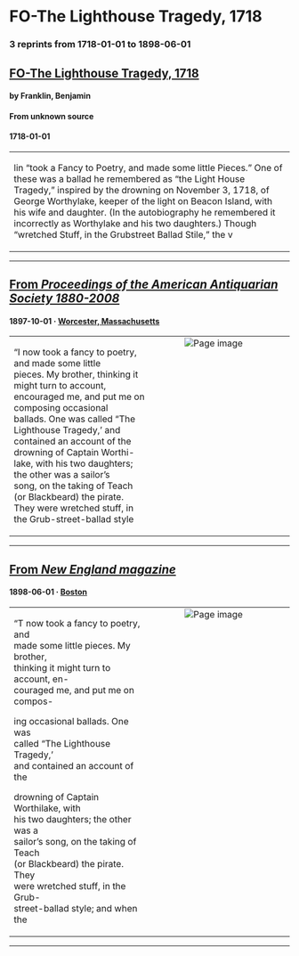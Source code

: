 
# FO-The Lighthouse Tragedy, 1718

### 3 reprints from 1718-01-01 to 1898-06-01

## [FO-The Lighthouse Tragedy, 1718](https://founders.archives.gov/documents/Franklin/01-01-02-0006)

#### by Franklin, Benjamin

#### From unknown source

#### 1718-01-01

<table style="width: 100%;"><tr><td style="width: 50%">

lin “took a Fancy to Poetry, and made some little Pieces.” One of these was a ballad he remembered as “the Light House Tragedy,” inspired by the drowning on November 3, 1718, of George Worthylake, keeper of the light on Beacon Island, with his wife and daughter. (In the autobiography he remembered it incorrectly as Worthylake and his two daughters.) Though “wretched Stuff, in the Grubstreet Ballad Stile,” the v
</td></tr></table>

---

## [From _Proceedings of the American Antiquarian Society 1880-2008_](https://archive.org/details/sim_american-antiquarian-society-proceedings_october-1897-october-1898_12/page/n220/mode/1up?view=theater)

#### 1897-10-01 &middot; [Worcester, Massachusetts](http://dbpedia.org/resource/Worcester%2C_Massachusetts)

<table style="width: 100%;"><tr><td style="width: 50%">

  
“I now took a fancy to poetry, and made some little  
pieces. My brother, thinking it might turn to account,  
encouraged me, and put me on composing occasional  
ballads. One was called “The Lighthouse Tragedy,’ and  
contained an account of the drowning of Captain Worthi-  
lake, with his two daughters; the other was a sailor’s  
song, on the taking of Teach (or Blackbeard) the pirate.  
They were wretched stuff, in the Grub-street-ballad style 
</td><td style="width: 50%; max-height: 75%; margin: auto; display: block;">
<img alt="Page image" src="https://iiif.archive.org/iiif/sim_american-antiquarian-society-proceedings_october-1897-october-1898_12&#0036;220/pct:16.923077,58.906399,56.615385,11.437440/600,/0/default.jpg"/>
</td>
</tr></table>

---

## [From _New England magazine_](https://archive.org/details/sim_the-new-england-magazine_1898-06_18_4/page/n110/mode/1up?view=theater)

#### 1898-06-01 &middot; [Boston](http://dbpedia.org/resource/Boston)

<table style="width: 100%;"><tr><td style="width: 50%">

  
  
“T now took a fancy to poetry, and  
made some little pieces. My brother,  
thinking it might turn to account, en-  
couraged me, and put me on compos-  
  
  
  
ing occasional ballads. One was  
called “The Lighthouse Tragedy,’  
and contained an account of the  
  
drowning of Captain Worthilake, with  
his two daughters; the other was a  
sailor’s song, on the taking of Teach  
(or Blackbeard) the pirate. They  
were wretched stuff, in the Grub-  
street-ballad style; and when the
</td><td style="width: 50%; max-height: 75%; margin: auto; display: block;">
<img alt="Page image" src="https://iiif.archive.org/iiif/sim_the-new-england-magazine_1898-06_18_4&#0036;110/pct:14.019449,33.304795,32.374392,18.007991/600,/0/default.jpg"/>
</td>
</tr></table>

---

